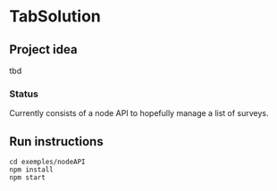 # TabSolution

## Project idea

tbd

### Status

Currently consists of a node API to hopefully manage a list of surveys.

## Run instructions

```
cd exemples/nodeAPI
npm install
npm start
```